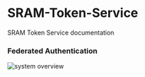 # SRAM-Token-Service
SRAM Token Service documentation

### Federated Authentication

![system overview](http://www.plantuml.com/plantuml/proxy?cache=no&src=https://github.com/HarryKodden/SRAM-Token-Service/blob/main/assets/overview.iuml)
